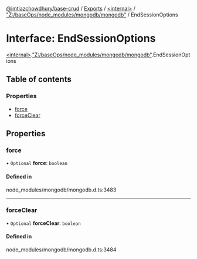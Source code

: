 [@imtiazchowdhury/base-crud](../README.md) / [Exports](../modules.md) / [\<internal\>](../modules/internal_.md) / ["Z:/baseOps/node\_modules/mongodb/mongodb"](../modules/internal_._Z__baseOps_node_modules_mongodb_mongodb_.md) / EndSessionOptions

# Interface: EndSessionOptions

[\<internal\>](../modules/internal_.md).["Z:/baseOps/node\_modules/mongodb/mongodb"](../modules/internal_._Z__baseOps_node_modules_mongodb_mongodb_.md).EndSessionOptions

## Table of contents

### Properties

- [force](internal_._Z__baseOps_node_modules_mongodb_mongodb_.EndSessionOptions.md#force)
- [forceClear](internal_._Z__baseOps_node_modules_mongodb_mongodb_.EndSessionOptions.md#forceclear)

## Properties

### force

• `Optional` **force**: `boolean`

#### Defined in

node_modules/mongodb/mongodb.d.ts:3483

___

### forceClear

• `Optional` **forceClear**: `boolean`

#### Defined in

node_modules/mongodb/mongodb.d.ts:3484
